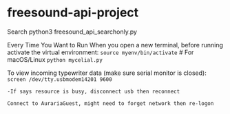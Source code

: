 # freesound-api-project

Search 
python3 freesound_api_searchonly.py


Every Time You Want to Run
When you open a new terminal, before running activate the virtual environment:
`source myenv/bin/activate`  # For macOS/Linux
`python mycelial.py`

To view incoming typewriter data (make sure serial monitor is closed):
`screen /dev/tty.usbmodem14201 9600`

	-If says resource is busy, disconnect usb then reconnect

	Connect to AurariaGuest, might need to forget network then re-logon 
 